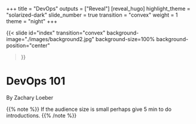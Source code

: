 +++
title = "DevOps"
outputs = ["Reveal"]
[reveal_hugo]
highlight_theme = "solarized-dark"
slide_number = true
transition = "convex"
weight = 1
theme = "night"
+++

{{< slide 
    id="index" 
    transition="convex" 
    background-image="./images/background2.jpg" 
    background-size=100%
    background-position="center"
>}}

# DevOps 101

By Zachary Loeber


{{% note %}}
If the audience size is small perhaps give 5 min to do introductions.
{{% /note %}}

